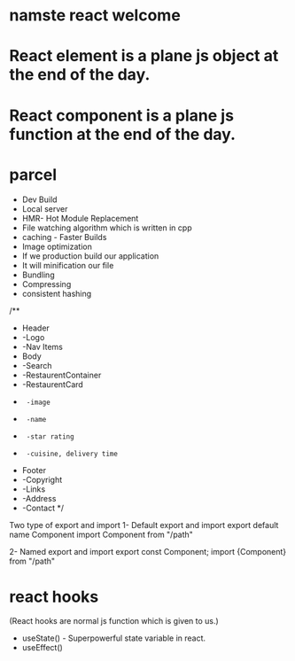 # namste react welcome 

# React element is a plane js object at the end of the day.
# React component is a plane js function at the end of the day.

# parcel
- Dev Build
- Local server
- HMR- Hot Module Replacement
- File watching algorithm which is written in cpp  
- caching - Faster Builds
- Image optimization
- If we production build our application 
 - It will minification our file
 - Bundling
 - Compressing
- consistent hashing


/**
 * Header
 *  -Logo
 *  -Nav Items
 * Body
 *  -Search
 *  -RestaurentContainer
 *    -RestaurentCard
 *      -image
 *      -name
 *      -star rating
 *      -cuisine, delivery time
 * Footer
 *  -Copyright
 *  -Links
 *  -Address
 *  -Contact
 */



 Two type of export and import 
 1- Default export and import 
    export default name Component
    import Component from "/path"

    
 2- Named export and import
    export const Component;
    import {Component} from "/path" 


# react hooks
 (React hooks are normal js function which is given to us.)
 - useState() - Superpowerful state variable in react.
 - useEffect()